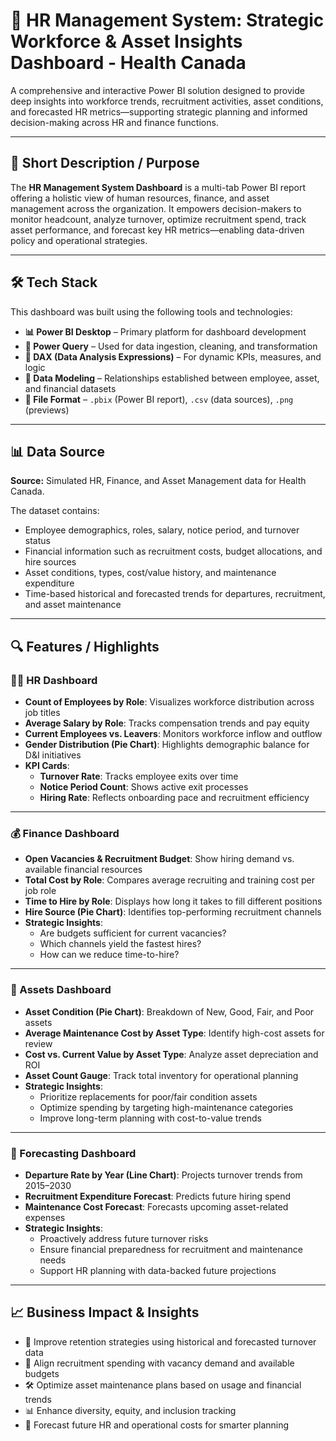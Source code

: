 # 🧠 HR Management System: Strategic Workforce & Asset Insights Dashboard - Health Canada

A comprehensive and interactive Power BI solution designed to provide deep insights into workforce trends, recruitment activities, asset conditions, and forecasted HR metrics—supporting strategic planning and informed decision-making across HR and finance functions.

---

## 📌 Short Description / Purpose

The **HR Management System Dashboard** is a multi-tab Power BI report offering a holistic view of human resources, finance, and asset management across the organization. It empowers decision-makers to monitor headcount, analyze turnover, optimize recruitment spend, track asset performance, and forecast key HR metrics—enabling data-driven policy and operational strategies.

---

## 🛠 Tech Stack

This dashboard was built using the following tools and technologies:

- **📊 Power BI Desktop** – Primary platform for dashboard development  
- **📂 Power Query** – Used for data ingestion, cleaning, and transformation  
- **🧠 DAX (Data Analysis Expressions)** – For dynamic KPIs, measures, and logic  
- **🧱 Data Modeling** – Relationships established between employee, asset, and financial datasets  
- **📁 File Format** – `.pbix` (Power BI report), `.csv` (data sources), `.png` (previews)

---

## 📊 Data Source

**Source:** Simulated HR, Finance, and Asset Management data for Health Canada.

The dataset contains:
- Employee demographics, roles, salary, notice period, and turnover status  
- Financial information such as recruitment costs, budget allocations, and hire sources  
- Asset conditions, types, cost/value history, and maintenance expenditure  
- Time-based historical and forecasted trends for departures, recruitment, and asset maintenance  

---

## 🔍 Features / Highlights

### 🧍‍♀️ HR Dashboard

- **Count of Employees by Role**: Visualizes workforce distribution across job titles  
- **Average Salary by Role**: Tracks compensation trends and pay equity  
- **Current Employees vs. Leavers**: Monitors workforce inflow and outflow  
- **Gender Distribution (Pie Chart)**: Highlights demographic balance for D&I initiatives  
- **KPI Cards**:
  - **Turnover Rate**: Tracks employee exits over time  
  - **Notice Period Count**: Shows active exit processes  
  - **Hiring Rate**: Reflects onboarding pace and recruitment efficiency

---

### 💰 Finance Dashboard

- **Open Vacancies & Recruitment Budget**: Show hiring demand vs. available financial resources  
- **Total Cost by Role**: Compares average recruiting and training cost per job role  
- **Time to Hire by Role**: Displays how long it takes to fill different positions  
- **Hire Source (Pie Chart)**: Identifies top-performing recruitment channels  
- **Strategic Insights**:
  - Are budgets sufficient for current vacancies?  
  - Which channels yield the fastest hires?  
  - How can we reduce time-to-hire?

---

### 🧾 Assets Dashboard

- **Asset Condition (Pie Chart)**: Breakdown of New, Good, Fair, and Poor assets  
- **Average Maintenance Cost by Asset Type**: Identify high-cost assets for review  
- **Cost vs. Current Value by Asset Type**: Analyze asset depreciation and ROI  
- **Asset Count Gauge**: Track total inventory for operational planning  
- **Strategic Insights**:
  - Prioritize replacements for poor/fair condition assets  
  - Optimize spending by targeting high-maintenance categories  
  - Improve long-term planning with cost-to-value trends

---

### 🔮 Forecasting Dashboard

- **Departure Rate by Year (Line Chart)**: Projects turnover trends from 2015–2030  
- **Recruitment Expenditure Forecast**: Predicts future hiring spend  
- **Maintenance Cost Forecast**: Forecasts upcoming asset-related expenses  
- **Strategic Insights**:
  - Proactively address future turnover risks  
  - Ensure financial preparedness for recruitment and maintenance needs  
  - Support HR planning with data-backed future projections

---

## 📈 Business Impact & Insights

- 🚀 Improve retention strategies using historical and forecasted turnover data  
- 💸 Align recruitment spending with vacancy demand and available budgets  
- 🛠 Optimize asset maintenance plans based on usage and financial trends  
- 📊 Enhance diversity, equity, and inclusion tracking  
- 📅 Forecast future HR and operational costs for smarter planning


